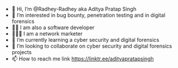 - 👋 Hi, I’m @Radhey-Radhey aka Aditya Pratap Singh
- 👀 I’m interested in bug bounty, penetration testing and in digital forensics
- 👨‍💻 I am also a software developer
- 👨🏼‍💼 I am a network marketer
- 🌱 I’m currently learning a cyber security and digital forensics
- 💞️ I’m looking to collaborate on cyber security and digital forensics projects
- 📫 How to reach me link https://linktr.ee/adityapratapsingh

<!---
Radhey-Radhey/Radhey-Radhey is a ✨ special ✨ repository because its `README.md` (this file) appears on your GitHub profile.
You can click the Preview link to take a look at your changes.
--->
